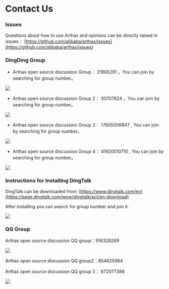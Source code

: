 # Contact Us

### Issues

Questions about how to use Arthas and opinions can be directly raised in issues： [https://github.com/alibaba/arthas/issues](https://github.com/alibaba/arthas/issues)

### DingDing Group

- Arthas open source discussion Group： 21965291 ，You can join by searching for group number。

![](/images/dingding_qr.jpg)

- Arthas open source discussion Group 2： 30707824 ，You can join by searching for group number。

![](/images/dingding2_qr.jpg)

- Arthas open source discussion Group 3： 17605006847 , You can join by searching for group number。

![](/images/dingding3_qr.jpg)

- Arthas open source discussion Group 4： 41920010710 , You can join by searching for group number。

![](/images/dingding4_qr.png)

### Instructions for Installing DingTalk

DingTalk can be downloaded from: [https://www.dingtalk.com/en](https://page.dingtalk.com/wow/dingtalk/act/en-download)

After installing you can search for group number and join it.

![](/images/dingding_group_search.png)

### QQ Group

Arthas open source discussion QQ group：916328269

![](/images/qqgroup_qr.jpg)

Arthas open source discussion QQ group2：854625984

Arthas open source discussion QQ group 3： 672077388

![](/images/qqgroup3_qr.jpg)
